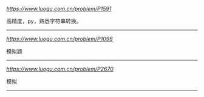*https://www.luogu.com.cn/problem/P1591*

高精度，py，熟悉字符串转换。

---

*https://www.luogu.com.cn/problem/P1098*

模拟题

---

*https://www.luogu.com.cn/problem/P2670*

模拟

---
